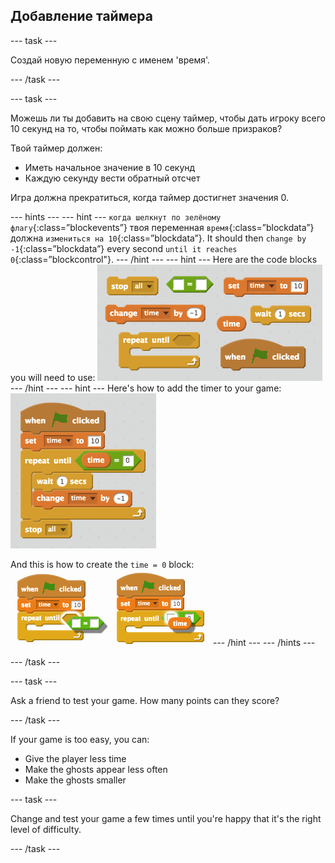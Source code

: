 ## Добавление таймера

\--- task \---

Создай новую переменную с именем 'время'.

\--- /task \---

\--- task \---

Можешь ли ты добавить на свою сцену таймер, чтобы дать игроку всего 10 секунд на то, чтобы поймать как можно больше призраков?

Твой таймер должен:

+ Иметь начальное значение в 10 секунд
+ Каждую секунду вести обратный отсчет

Игра должна прекратиться, когда таймер достигнет значения 0.

\--- hints \--- \--- hint \--- `когда шелкнут по зелёному флагу`{:class=”blockevents”} твоя переменная `время`{:class=”blockdata”} должна `измениться на 10`{:class=”blockdata”}. It should then `change by -1`{:class=”blockdata”} every second `until it reaches 0`{:class=”blockcontrol"}. \--- /hint \--- \--- hint \--- Here are the code blocks you will need to use: ![screenshot](images/ghost-timer-blocks.png) \--- /hint \--- \--- hint \--- Here's how to add the timer to your game: ![screenshot](images/ghost-timer-code.png)

And this is how to create the `time = 0` block: ![screenshot](images/ghost-timer-help.png) \--- /hint \--- \--- /hints \---

\--- /task \---

\--- task \---

Ask a friend to test your game. How many points can they score?

\--- /task \---

If your game is too easy, you can:

+ Give the player less time
+ Make the ghosts appear less often
+ Make the ghosts smaller

\--- task \---

Change and test your game a few times until you're happy that it's the right level of difficulty.

\--- /task \---